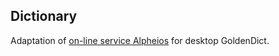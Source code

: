 ## Dictionary

Adaptation of [on-line service Alpheios](https://latin-dict.github.io/online/Alpheios.html) for desktop GoldenDict.
